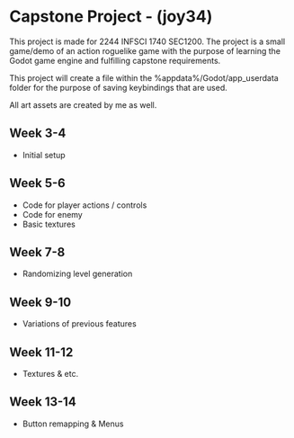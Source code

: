 # Capstone Project - (joy34)
This project is made for 2244 INFSCI 1740 SEC1200.
The project is a small game/demo of an action roguelike game with the purpose of learning the Godot game engine and fulfilling capstone requirements.

This project will create a file within the %appdata%/Godot/app_userdata folder for the purpose of saving keybindings that are used.

All art assets are created by me as well. 


## Week 3-4
- Initial setup
 
## Week 5-6
- Code for player actions / controls
- Code for enemy
- Basic textures

## Week 7-8
- Randomizing level generation

## Week 9-10
- Variations of previous features

## Week 11-12
- Textures & etc.

## Week 13-14
- Button remapping & Menus
